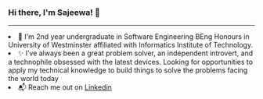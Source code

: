 ### Hi there, I'm Sajeewa! 👋
<hr>

<p>
<li>🌱 I'm 2nd year undergraduate in Software Engineering BEng Honours in University of Westminster affiliated with Informatics Institute of Technology.</li>
<li>✨ I’ve always been a great problem solver, an independent introvert, and a technophile obsessed with the latest devices. Looking for opportunities to apply my technical knowledge to build things to solve the problems facing the world today</li>
<li>📬 Reach me out on <a href="https://www.linkedin.com/in/sajeewa-logus-025885176/">Linkedin</a> </li>
</p> 
